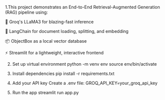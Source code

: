 1.This project demonstrates an End-to-End Retrieval-Augmented Generation (RAG) pipeline using:

🧠 Groq's LLaMA3 for blazing-fast inference

📄 LangChain for document loading, splitting, and embedding

📦 ObjectBox as a local vector database

⚡ Streamlit for a lightweight, interactive frontend

2. Set up virtual environment
        python -m venv env
        source env/bin/activate

3. Install dependencies
      pip install -r requirements.txt

4. Add your API key
     Create a .env file:
        GROQ_API_KEY=your_groq_api_key

5. Run the app
      streamlit run app.py
